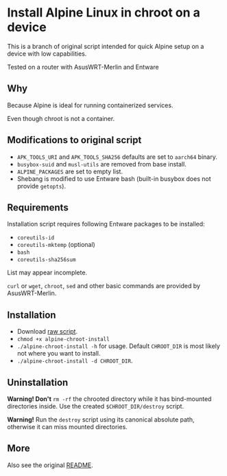 # Install Alpine Linux in chroot on a device

This is a branch of original script intended for quick Alpine setup on a device with low capabilities.

Tested on a router with AsusWRT-Merlin and Entware

## Why

Because Alpine is ideal for running containerized services.

Even though chroot is not a container.

## Modifications to original script

* `APK_TOOLS_URI` and `APK_TOOLS_SHA256` defaults are set to `aarch64` binary.
* `busybox-suid` and `musl-utils` are removed from base install.
* `ALPINE_PACKAGES` are set to empty list.
* Shebang is modified to use Entware bash (built-in busybox does not provide `getopts`).

## Requirements

Installation script requires following Entware packages to be installed:

* `coreutils-id`
* `coreutils-mktemp` (optional)
* `bash`
* `coreutils-sha256sum`

List may appear incomplete.

`curl` or `wget`, `chroot`, `sed` and other basic commands are provided by AsusWRT-Merlin.

## Installation

* Download [raw script](https://github.com/pelepelin/alpine-chroot-install/raw/aarch64/alpine-chroot-install).
* `chmod +x alpine-chroot-install`
* `./alpine-chroot-install -h` for usage. Default `CHROOT_DIR` is most likely not where you want to install.
* `./alpine-chroot-install -d CHROOT_DIR`.

## Uninstallation

**Warning! Don't** `rm -rf` the chrooted directory while it has bind-mounted directories inside.
Use the created `$CHROOT_DIR/destroy` script.

**Warning!** Run the `destroy` script using its canonical absolute path, otherwise it can miss mounted directories.

## More

Also see the original [README](README-original.adoc).
